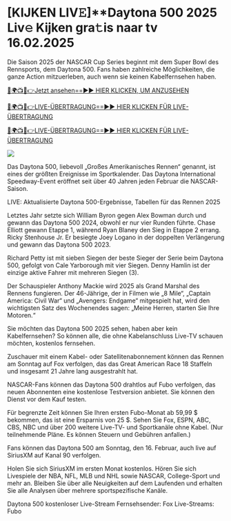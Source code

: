 # [KIJKEN LIV𝙴]**Daytona 500 2025 Liv𝚎 Kijken gra𝚝is naar tv 16.02.2025 #

Die Saison 2025 der NASCAR Cup Series beginnt mit dem Super Bowl des Rennsports, dem Daytona 500. Fans haben zahlreiche Möglichkeiten, die ganze Action mitzuerleben, auch wenn sie keinen Kabelfernsehen haben.

[🔴🌍📺📱👉Jetzt ansehen==►► HIER KLICKEN, UM ANZUSEHEN](https://t.co/BZ3uwsHPH6)

[🔴🌍📺📱👉LIVE-ÜBERTRAGUNG==►► HIER KLICKEN FÜR LIVE-ÜBERTRAGUNG](https://t.co/BZ3uwsHPH6)

[🔴🌍📺📱👉LIVE-ÜBERTRAGUNG==►► HIER KLICKEN FÜR LIVE-ÜBERTRAGUNG](https://t.co/BZ3uwsHPH6)

<a href="https://t.co/BZ3uwsHPH6" rel="nofollow" data-target="animated-image.originalLink"><img src="https://camo.githubusercontent.com/1be82823e85778f8a57db5ea2a2e46822e8721e5be32dc31a466a7df3bb16d49/68747470733a2f2f636c6173736963616c7363686f6f6c6f6662616c6c65746c692e636f6d2f6e686b2f72676273727465672e676966" data-canonical-src="https://classicalschoolofballetli.com/nhk/rgbsrteg.gif" style="max-width: 100%; display: inline-block;" data-target="animated-image.originalImage"></a>

Das Daytona 500, liebevoll „Großes Amerikanisches Rennen“ genannt, ist eines der größten Ereignisse im Sportkalender. Das Daytona International Speedway-Event eröffnet seit über 40 Jahren jeden Februar die NASCAR-Saison.

LIVE: Aktualisierte Daytona 500-Ergebnisse, Tabellen für das Rennen 2025

Letztes Jahr setzte sich William Byron gegen Alex Bowman durch und gewann das Daytona 500 2024, obwohl er nur vier Runden führte. Chase Elliott gewann Etappe 1, während Ryan Blaney den Sieg in Etappe 2 errang. Ricky Stenhouse Jr. Er besiegte Joey Logano in der doppelten Verlängerung und gewann das Daytona 500 2023.

Richard Petty ist mit sieben Siegen der beste Sieger der Serie beim Daytona 500, gefolgt von Cale Yarborough mit vier Siegen. Denny Hamlin ist der einzige aktive Fahrer mit mehreren Siegen (3).

Der Schauspieler Anthony Mackie wird 2025 als Grand Marshal des Rennens fungieren. Der 46-Jährige, der in Filmen wie „8 Mile“, „Captain America: Civil War“ und „Avengers: Endgame“ mitgespielt hat, wird den wichtigsten Satz des Wochenendes sagen: „Meine Herren, starten Sie Ihre Motoren.“

Sie möchten das Daytona 500 2025 sehen, haben aber kein Kabelfernsehen? So können alle, die ohne Kabelanschluss Live-TV schauen möchten, kostenlos fernsehen.

Zuschauer mit einem Kabel- oder Satellitenabonnement können das Rennen am Sonntag auf Fox verfolgen, das das Great American Race 18 Staffeln und insgesamt 21 Jahre lang ausgestrahlt hat.

NASCAR-Fans können das Daytona 500 drahtlos auf Fubo verfolgen, das neuen Abonnenten eine kostenlose Testversion anbietet. Sie können den Dienst vor dem Kauf testen.

Für begrenzte Zeit können Sie Ihren ersten Fubo-Monat ab 59,99 $ bekommen, das ist eine Ersparnis von 25 $. Sehen Sie Fox, ESPN, ABC, CBS, NBC und über 200 weitere Live-TV- und Sportkanäle ohne Kabel. (Nur teilnehmende Pläne. Es können Steuern und Gebühren anfallen.)

Fans können das Daytona 500 am Sonntag, den 16. Februar, auch live auf SiriusXM auf Kanal 90 verfolgen.

Holen Sie sich SiriusXM im ersten Monat kostenlos. Hören Sie sich Livespiele der NBA, NFL, MLB und NHL sowie NASCAR, College-Sport und mehr an. Bleiben Sie über alle Neuigkeiten auf dem Laufenden und erhalten Sie alle Analysen über mehrere sportspezifische Kanäle.

Daytona 500 kostenloser Live-Stream
Fernsehsender: Fox
Live-Streams: Fubo
